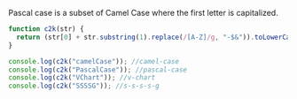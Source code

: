 Pascal case is a subset of Camel Case where the first letter is capitalized.

```js
function c2k(str) {
  return (str[0] + str.substring(1).replace(/[A-Z]/g, "-$&")).toLowerCase();
}

console.log(c2k("camelCase")); //camel-case
console.log(c2k("PascalCase")); //pascal-case
console.log(c2k("VChart")); //v-chart
console.log(c2k("SSSSG")); //s-s-s-s-g
```
